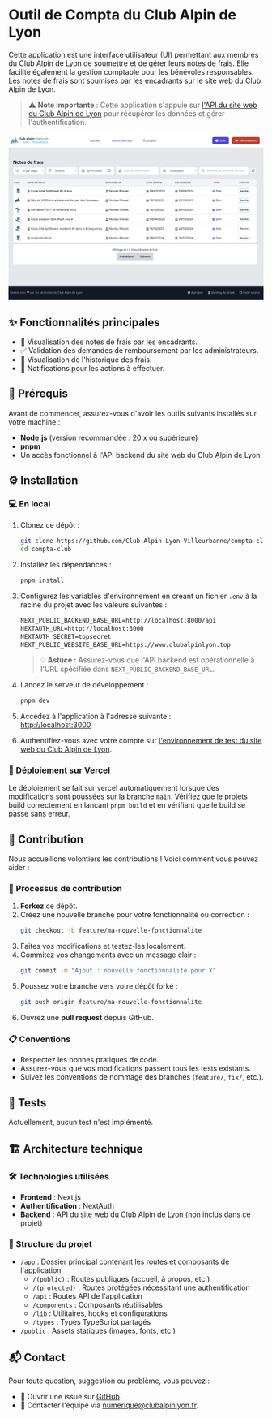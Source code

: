 # Outil de Compta du Club Alpin de Lyon

Cette application est une interface utilisateur (UI) permettant aux membres du Club Alpin de Lyon de soumettre et de gérer leurs notes de frais. Elle facilite également la gestion comptable pour les bénévoles responsables.
Les notes de frais sont soumises par les encadrants sur le site web du Club Alpin de Lyon.

> ⚠️ **Note importante** : Cette application s'appuie sur [l'API du site web du Club Alpin de Lyon](https://www.clubalpinlyon.fr/api) pour récupérer les données et gérer l'authentification.

![Capture d'écran de l'application de comptabilité](./capture-compta-club.png)

## **✨ Fonctionnalités principales**

- 👀 Visualisation des notes de frais par les encadrants.
- ✅ Validation des demandes de remboursement par les administrateurs.
- 📜 Visualisation de l'historique des frais.
- 🔔 Notifications pour les actions à effectuer.

## **🚀 Prérequis**

Avant de commencer, assurez-vous d'avoir les outils suivants installés sur votre machine :
- **Node.js** (version recommandée : 20.x ou supérieure)
- **pnpm**
- Un accès fonctionnel à l'API backend du site web du Club Alpin de Lyon.

## **⚙️ Installation**

### **💻 En local**

1. Clonez ce dépôt :
   ```bash
   git clone https://github.com/Club-Alpin-Lyon-Villeurbanne/compta-club.git
   cd compta-club
   ```

2. Installez les dépendances :
   ```bash
   pnpm install
   ```

3. Configurez les variables d'environnement en créant un fichier `.env` à la racine du projet avec les valeurs suivantes :
   ```env
   NEXT_PUBLIC_BACKEND_BASE_URL=http://localhost:8000/api
   NEXTAUTH_URL=http://localhost:3000
   NEXTAUTH_SECRET=topsecret
   NEXT_PUBLIC_WEBSITE_BASE_URL=https://www.clubalpinlyon.top
   ```

   > 💡 **Astuce :** Assurez-vous que l'API backend est opérationnelle à l'URL spécifiée dans `NEXT_PUBLIC_BACKEND_BASE_URL`.

4. Lancez le serveur de développement :
   ```bash
   pnpm dev
   ```

5. Accédez à l'application à l'adresse suivante :  
   [http://localhost:3000](http://localhost:3000)

6. Authentifiez-vous avec votre compte sur [l'environnement de test du site web du Club Alpin de Lyon](https://www.clubalpinlyon.top/).

### **🚀 Déploiement sur Vercel**

Le déploiement se fait sur vercel automatiquement lorsque des modifications sont poussées sur la branche `main`. Vérifiez que le projets build correctement en lancant `pnpm build` et en vérifiant que le build se passe sans erreur.

## **🤝 Contribution**

Nous accueillons volontiers les contributions ! Voici comment vous pouvez aider :

### **📝 Processus de contribution**

1. **Forkez** ce dépôt.
2. Créez une nouvelle branche pour votre fonctionnalité ou correction :
   ```bash
   git checkout -b feature/ma-nouvelle-fonctionnalite
   ```
3. Faites vos modifications et testez-les localement.
4. Commitez vos changements avec un message clair :
   ```bash
   git commit -m "Ajout : nouvelle fonctionnalité pour X"
   ```
5. Poussez votre branche vers votre dépôt forké :
   ```bash
   git push origin feature/ma-nouvelle-fonctionnalite
   ```
6. Ouvrez une **pull request** depuis GitHub.

### **📋 Conventions**

- Respectez les bonnes pratiques de code.
- Assurez-vous que vos modifications passent tous les tests existants.
- Suivez les conventions de nommage des branches (`feature/`, `fix/`, etc.).

## **🧪 Tests**

Actuellement, aucun test n'est implémenté.

## **🏗️ Architecture technique**

### **🛠️ Technologies utilisées**
- **Frontend** : Next.js
- **Authentification** : NextAuth
- **Backend** : API du site web du Club Alpin de Lyon (non inclus dans ce projet)

### **📁 Structure du projet**
- `/app` : Dossier principal contenant les routes et composants de l'application
  - `/(public)` : Routes publiques (accueil, à propos, etc.)
  - `/(protected)` : Routes protégées nécessitant une authentification
  - `/api` : Routes API de l'application
  - `/components` : Composants réutilisables
  - `/lib` : Utilitaires, hooks et configurations
  - `/types` : Types TypeScript partagés
- `/public` : Assets statiques (images, fonts, etc.)

## **📬 Contact**

Pour toute question, suggestion ou problème, vous pouvez :
- 🐛 Ouvrir une issue sur [GitHub](https://github.com/Club-Alpin-Lyon-Villeurbanne/compta-club/issues).
- 📧 Contacter l'équipe via [numerique@clubalpinlyon.fr](mailto:numerique@clubalpinlyon.fr).
